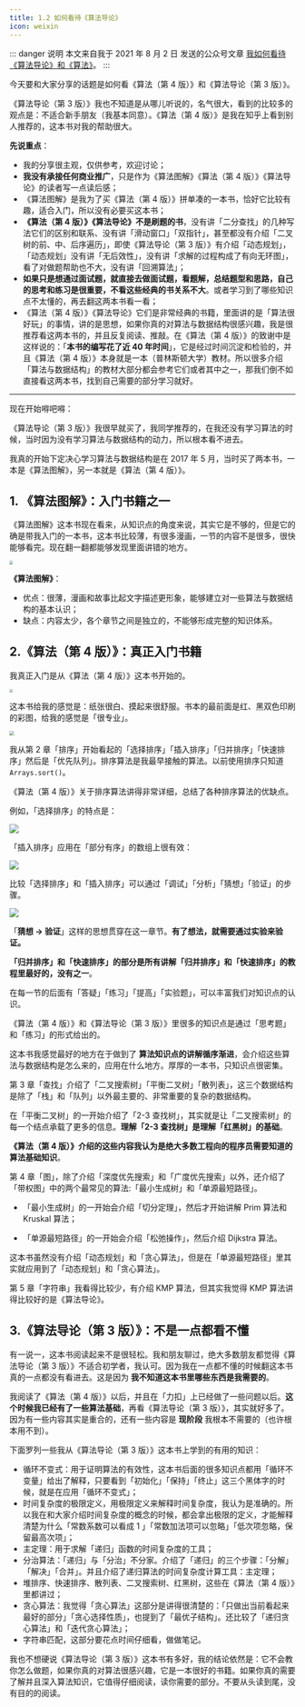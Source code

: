 ```yaml
---
title: 1.2 如何看待《算法导论》
icon: weixin
---
```


<!-- 如何看待《算法导论》和《算法》 -->

::: danger 说明
本文来自我于 2021 年 8 月 2 日 发送的公众号文章 [我如何看待《算法导论》和《算法》](https://mp.weixin.qq.com/s/eNB_qcOWMcSJdNY8LMB4ZQ)。
::: 

今天要和大家分享的话题是如何看《算法（第 4 版）》和《算法导论（第 3 版）》。

《算法导论（第 3 版）》我也不知道是从哪儿听说的，名气很大，看到的比较多的观点是：不适合新手朋友（我基本同意）。《算法（第 4 版）》是我在知乎上看到别人推荐的，这本书对我的帮助很大。

**先说重点**：

+ 我的分享很主观，仅供参考，欢迎讨论；
+ **我没有承接任何商业推广**，只是作为《算法图解》《算法（第 4 版）》《算法导论》的读者写一点读后感；
+ 《算法图解》是我为了买《算法（第 4 版）》拼单凑的一本书，恰好它比较有趣，适合入门，所以没有必要买这本书；
+ **《算法（第 4 版）》《算法导论》不是刷题的书**，没有讲「二分查找」的几种写法它们的区别和联系、没有讲「滑动窗口」「双指针」，甚至都没有介绍「二叉树的前、中、后序遍历」，即使《算法导论（第 3 版）》有介绍「动态规划」，「动态规划」没有讲「无后效性」，没有讲「求解的过程构成了有向无环图」，看了对做题帮助也不大，没有讲「回溯算法」；
+ **如果只是想通过面试题，就直接去做面试题，看题解，总结题型和思路，自己的思考和练习是很重要，不看这些经典的书关系不大**。或者学习到了哪些知识点不太懂的，再去翻这两本书看一看；
+ 《算法（第 4 版）》《算法导论》它们是非常经典的书籍，里面讲的是「算法很好玩」的事情，讲的是思想，如果你真的对算法与数据结构很感兴趣，我是很推荐看这两本书的，并且反复阅读、推敲。在《算法（第 4 版）》的致谢中是这样说的：「**本书的编写花了近 40 年时间**」，它是经过时间沉淀和检验的，并且《算法（第 4 版）》本身就是一本（普林斯顿大学）教材。所以很多介绍「算法与数据结构」的教材大部分都会参考它们或者其中之一，那我们倒不如直接看这两本书，找到自己需要的部分学习就好。

---

现在开始嘚吧嘚：

《算法导论（第 3 版）》我很早就买了，我同学推荐的，在我还没有学习算法的时候，当时因为没有学习算法与数据结构的动力，所以根本看不进去。

我真的开始下定决心学习算法与数据结构是在 2017 年 5 月，当时买了两本书，一本是《算法图解》，另一本就是《算法（第 4 版）》。

## 1. 《算法图解》：入门书籍之一

《算法图解》这本书现在看来，从知识点的角度来说，其实它是不够的，但是它的确是带我入门的一本书，这本书比较薄，有很多漫画，一节的内容不是很多，很快能够看完。现在翻一翻都能够发现里面讲错的地方。

<img src="https://tva1.sinaimg.cn/large/008i3skNgy1gwng3nq5vyj30o20rsjxb.jpg" style="zoom:40%;" />

**《算法图解》**：

+ 优点：很薄，漫画和故事比起文字描述更形象，能够建立对一些算法与数据结构的基本认识；
+ 缺点：内容太少，各个章节之间是独立的，不能够形成完整的知识体系。

## 2.《算法（第 4 版）》：真正入门书籍

我真正入门是从《算法（第 4 版）》这本书开始的。

<img src="https://tva1.sinaimg.cn/large/008i3skNgy1gwng3tpbk6j30m20rswh2.jpg" style="zoom:40%;" />

这本书给我的感觉是：纸张很白、摸起来很舒服。书本的最前面是红、黑双色印刷的彩图，给我的感觉是「很专业」。

<img src="https://tva1.sinaimg.cn/large/008i3skNgy1gwng3xgn91j30rs0ja77b.jpg" style="zoom:50%;" />

我从第 2 章「排序」开始看起的「选择排序」「插入排序」「归并排序」「快速排序」然后是「优先队列」。排序算法是我最早接触的算法。以前使用排序只知道 `Arrays.sort()`。

《算法（第 4 版）》关于排序算法讲得非常详细，总结了各种排序算法的优缺点。

例如，「选择排序」的特点是：

![](https://tva1.sinaimg.cn/large/008i3skNgy1gwng44fjzgj311o09ojud.jpg)

「插入排序」应用在「部分有序」的数组上很有效：

![](https://tva1.sinaimg.cn/large/008i3skNgy1gwng416d1mj31280cwq5v.jpg)

比较「选择排序」和「插入排序」可以通过「调试」「分析」「猜想」「验证」的步骤。

![](https://tva1.sinaimg.cn/large/008i3skNgy1gwng4970mzj319w0smgpa.jpg)

「**猜想 -> 验证**」这样的思想贯穿在这一章节。**有了想法，就需要通过实验来验证。**

**「归并排序」和「快速排序」的部分是所有讲解「归并排序」和「快速排序」的教程里最好的，没有之一**。

在每一节的后面有「答疑」「练习」「提高」「实验题」，可以丰富我们对知识点的认识。

《算法（第 4 版）》和《算法导论（第 3 版）》里很多的知识点是通过「思考题」和「练习」的形式给出的。

这本书我感觉最好的地方在于做到了 **算法知识点的讲解循序渐进**，会介绍这些算法与数据结构是怎么来的，应用在什么地方。厚厚的一本书，只知识点很密集。

第 3 章「查找」介绍了「二叉搜索树」「平衡二叉树」「散列表」，这三个数据结构是除了「栈」和「队列」以外最主要的、非常重要的复杂的数据结构。

在「平衡二叉树」的一开始介绍了「2-3 查找树」，其实就是让「二叉搜索树」的每一个结点承载了更多的信息。**理解「2-3 查找树」是理解「红黑树」的基础**。

**《算法（第 4 版）》介绍的这些内容我认为是绝大多数工程向的程序员需要知道的算法基础知识**。

第 4 章「图」，除了介绍「深度优先搜索」和「广度优先搜索」以外，还介绍了「带权图」中的两个最常见的算法:「最小生成树」和「单源最短路径」。

+ 「最小生成树」的一开始会介绍「切分定理」，然后才开始讲解 Prim 算法和 Kruskal 算法；

+ 「单源最短路径」的一开始会介绍「松弛操作」，然后介绍 Dijkstra 算法。

这本书虽然没有介绍「动态规划」和「贪心算法」，但是在「单源最短路径」里其实就应用到了「动态规划」和「贪心算法」。

第 5 章「字符串」我看得比较少，有介绍 KMP 算法，但其实我觉得 KMP 算法讲得比较好的是《算法导论》。


## 3.《算法导论（第 3 版）》：不是一点都看不懂

有一说一，这本书阅读起来不是很轻松。我和朋友聊过，绝大多数朋友都觉得《算法导论（第 3 版）》不适合初学者，我认可。因为我在一点都不懂的时候翻这本书真的一点都没有看进去。这是因为 **我不知道这本书里哪些东西是我需要的**。

我阅读了《算法（第 4 版）》以后，并且在「力扣」上已经做了一些问题以后。**这个时候我已经有了一些算法基础**，再看《算法导论（第 3 版）》，其实就好多了。因为有一些内容其实是重合的，还有一些内容是 **现阶段** 我根本不需要的（也许根本用不到）。

下面罗列一些我从《算法导论（第 3 版）》这本书上学到的有用的知识：

+ 循环不变式：用于证明算法的有效性，这本书后面的很多知识点都用「循环不变量」给出了解释，只要看到「初始化」「保持」「终止」这三个黑体字的时候，就是在应用「循环不变式」；
+ 时间复杂度的极限定义，用极限定义来解释时间复杂度，我认为是准确的。所以我在和大家介绍时间复杂度的概念的时候，都会拿出极限的定义，才能解释清楚为什么「常数系数可以看成 1 」「常数加法项可以忽略」「低次项忽略，保留最高次项」；
+ 主定理：用于求解「递归」函数的时间复杂度的工具；
+ 分治算法：「递归」与「分治」不分家。介绍了「递归」的三个步骤：「分解」「解决」「合并」。并且介绍了递归算法的时间复杂度计算工具：主定理；
+ 堆排序、快速排序、散列表、二叉搜索树、红黑树，这些在《算法（第 4 版）》里都讲过；
+ 贪心算法：我觉得「贪心算法」这部分是讲得很清楚的：「只做出当前看起来最好的部分」「贪心选择性质」，也提到了「最优子结构」。还比较了「递归贪心算法」和「迭代贪心算法」；
+ 字符串匹配，这部分要花点时间仔细看，做做笔记。

我也不想硬说《算法导论（第 3 版）》这本书有多好，我的结论依然是：它不会教你怎么做题，如果你真的对算法很感兴趣，它是一本很好的书籍。如果你真的需要了解并且深入算法知识，它值得仔细阅读，读你需要的部分。不要从头读到尾，没有目的的阅读。

